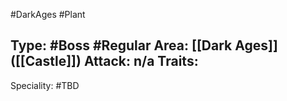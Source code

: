 #DarkAges #Plant 

Type: #Boss #Regular 
Area: [[Dark Ages]] ([[Castle]])
Attack: n/a
Traits:
- 

Speciality: #TBD